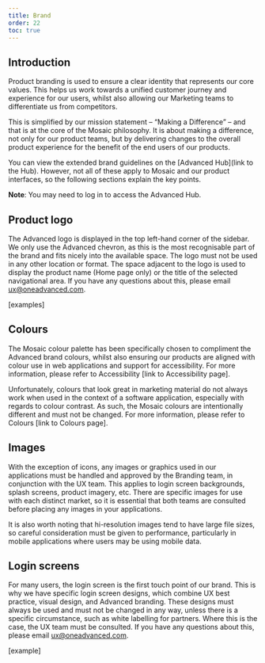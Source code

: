 ```yaml
---
title: Brand
order: 22
toc: true
---
```

## Introduction

Product branding is used to ensure a clear identity that represents our core values. This helps us work towards a unified customer journey and experience for our users, whilst also allowing our Marketing teams to differentiate us from competitors.

This is simplified by our mission statement – “Making a Difference” – and that is at the core of the Mosaic philosophy. It is about making a difference, not only for our product teams, but by delivering changes to the overall product experience for the benefit of the end users of our products.

You can view the extended brand guidelines on the [Advanced Hub](link to the Hub). However, not all of these apply to Mosaic and our product interfaces, so the following sections explain the key points.

**Note**: You may need to log in to access the Advanced Hub.

## Product logo

The Advanced logo is displayed in the top left-hand corner of the sidebar. We only use the Advanced chevron, as this is the most recognisable part of the brand and fits nicely into the available space. The logo must not be used in any other location or format. The space adjacent to the logo is used to display the product name (Home page only) or the title of the selected navigational area. If you have any questions about this, please email [ux@oneadvanced.com](mailto:ux@oneadvanced.com).

\[examples]

## Colours

The Mosaic colour palette has been specifically chosen to compliment the Advanced brand colours, whilst also ensuring our products are aligned with colour use in web applications and support for accessibility. For more information, please refer to Accessibility \[link to Accessibility page].

Unfortunately, colours that look great in marketing material do not always work when used in the context of a software application, especially with regards to colour contrast. As such, the Mosaic colours are intentionally different and must not be changed. For more information, please refer to Colours \[link to Colours page].

## Images

With the exception of icons, any images or graphics used in our applications must be handled and approved by the Branding team, in conjunction with the UX team. This applies to login screen backgrounds, splash screens, product imagery, etc. There are specific images for use with each distinct market, so it is essential that both teams are consulted before placing any images in your applications.

It is also worth noting that hi-resolution images tend to have large file sizes, so careful consideration must be given to performance, particularly in mobile applications where users may be using mobile data.

## Login screens

For many users, the login screen is the first touch point of our brand. This is why we have specific login screen designs, which combine UX best practice, visual design, and Advanced branding. These designs must always be used and must not be changed in any way, unless there is a specific circumstance, such as white labelling for partners. Where this is the case, the UX team must be consulted. If you have any questions about this, please email [ux@oneadvanced.com](mailto:ux@oneadvanced.com).

\[example]
